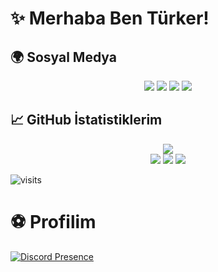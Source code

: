 # ✨ Merhaba Ben Türker!

## 🌍 Sosyal Medya

<p align="center">
    <a href="http://instagram.com/turkerqwe"><img src="https://img.shields.io/badge/turkerqwe%20-FF08B4.svg?&style=for-the-badge&logo=instagram&logoColor=white" /></a>
    <a href="https://discord.com/users/852798440680456212"><img src="https://img.shields.io/badge/Turker%20-7289DA.svg?&style=for-the-badge&logo=discord&logoColor=white" /></a>
    <a href="https://github.com/turkerqwe"><img src="https://img.shields.io/badge/turkerqwe%20-1d202b.svg?&style=for-the-badge&logo=github&logoColor=white" /></a>
    <a href="https://turker.pages.dev"><img src="https://img.shields.io/badge/Website%20-1d202b.svg?&style=for-the-badge" /></a>
</p>

## 📈 GitHub İstatistiklerim

<p align="center">
    <img src="https://github-readme-stats.vercel.app/api?username=turkerqwe&show_icons=true&hide_title=true&theme=radical&text_color=FF9DD9&count_private=true&include_all_commits=true" /><br>
    <img src="https://github-readme-stats.vercel.app/api/top-langs/?username=turkerqwe&layout=compact&text_color=FF9DD9&title_color=FF9DD9&bg_color=141321&count_private=true&include_all_commits=true&langs_count=10&hide_title=true" />
    <img src="https://github-profile-trophy.vercel.app/?username=turkerqwe&theme=radical" />
    <img src="https://activity-graph.herokuapp.com/graph?username=turkerqwe&bg_color=141321&color=FF9DD9&line=FF9DD9&point=9dffc3" />
</p>

![visits](https://komarev.com/ghpvc/?username=turkerqwe)

# ⚽ Profilim
[![Discord Presence](https://lanyard-profile-readme.vercel.app/api/852798440680456212)](https://discord.com/users/852798440680456212)
